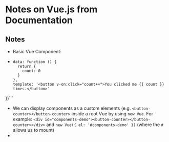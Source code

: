 <h1>Notes on Vue.js from Documentation</h1> 

<h2>Notes</h2>

* Basic Vue Component: 
* ```Vue.component('button-counter', {
  data: function () {
    return {
      count: 0
    }
  },
  template: '<button v-on:click="count++">You clicked me {{ count }} times.</button>'
})```
* We can display components as a custom elements (e.g. `<button-counter></button-counter>` inside a root Vue by using `new Vue`. For example: `<div id="components-demo"><button-counter></button-counter></div>` and `new Vue({ el: '#components-demo' })` (where the `#` allows us to mount)
* 


